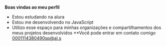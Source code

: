 **Boas vindas ao meu perfil**
- Estou estudando na alura
- Estou me desenvolvendo no JavaScript
- Utilizo esse espaço para minhas organizações e compartilhamentos dos meus projetos desenvolvidos
  **Você pode entrar em contato comigo 
  0001114380490sp@al.s
